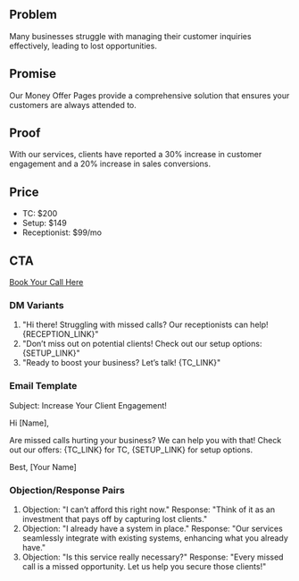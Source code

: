 ## Problem
Many businesses struggle with managing their customer inquiries effectively, leading to lost opportunities.

## Promise
Our Money Offer Pages provide a comprehensive solution that ensures your customers are always attended to.

## Proof
With our services, clients have reported a 30% increase in customer engagement and a 20% increase in sales conversions.

## Price
- TC: $200
- Setup: $149
- Receptionist: $99/mo

## CTA
[Book Your Call Here]({TC_LINK})

### DM Variants
1. "Hi there! Struggling with missed calls? Our receptionists can help! {RECEPTION_LINK}"
2. "Don’t miss out on potential clients! Check out our setup options: {SETUP_LINK}"
3. "Ready to boost your business? Let’s talk! {TC_LINK}"

### Email Template
Subject: Increase Your Client Engagement!

Hi [Name],

Are missed calls hurting your business? We can help you with that! Check out our offers: {TC_LINK} for TC, {SETUP_LINK} for setup options.

Best,
[Your Name]

### Objection/Response Pairs
1. Objection: "I can’t afford this right now."
   Response: "Think of it as an investment that pays off by capturing lost clients."
2. Objection: "I already have a system in place."
   Response: "Our services seamlessly integrate with existing systems, enhancing what you already have."
3. Objection: "Is this service really necessary?"
   Response: "Every missed call is a missed opportunity. Let us help you secure those clients!"